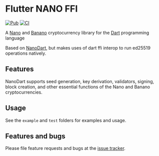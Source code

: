 # Flutter NANO FFI

[![Pub](https://img.shields.io/pub/v/flutter_nano_ffi)](https://pub.dev/packages/flutter_nano_ffi) [![CI](https://github.com/appditto/flutter_nano_ffi/workflows/CI/badge.svg)](https://github.com/appditto/flutter_nano_ffi/actions)

A [Nano](https://nano.org) and [Banano](https://banano.cc) cryptocurrency library for the [Dart](https://dart.dev) programming language

Based on [NanoDart](https://pub.dev/packages/nanodart), but makes uses of dart ffi interop to run ed25519 operations natively.

## Features

NanoDart supports seed generation, key derivation, validators, signing, block creation, and other essential functions of the Nano and Banano cryptocurrencies.

## Usage

See the `example` and `test` folders for examples and usage.

## Features and bugs

Please file feature requests and bugs at the [issue tracker][tracker].

[tracker]: https://github.com/appditto/flutter_nano_ffi/issues